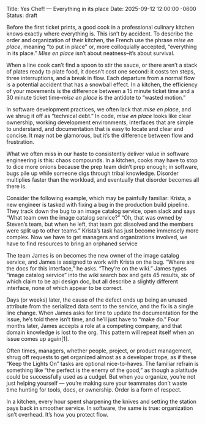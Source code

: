 Title: Yes Chef! — Everything in its place
Date: 2025-09-12 12:00:00 -0600
Status: draft

Before the first ticket prints, a good cook in a professional culinary kitchen knows exactly where everything is. This isn’t by accident. To describe the order and organization of their kitchen, the French use the phrase _mise en place_, meaning “to put in place” or, more colloquially accepted, “everything in its place.” _Mise en place_ isn’t about neatness–it’s about survival.

When a line cook can’t find a spoon to stir the sauce, or there aren’t a stack of plates ready to plate food, it doesn’t cost one second: it costs ten steps, three interruptions, and a break in flow. Each departure from a normal flow is a potential accident that has a snowball effect. In a kitchen, the efficiency of your movements is the difference between a 15 minute ticket time and a 30 minute ticket time–_mise en place_ is the antidote to “wasted motion.”

In software development practices, we often lack that _mise en place_, and we shrug it off as “technical debt.” In code, _mise en place_ looks like clear ownership, working development environments, interfaces that are simple to understand, and documentation that is easy to locate and clear and concise. It may not be glamorous, but it’s the difference between flow and frustration.

What we often miss in our haste to consistently deliver value in software engineering is this: chaos compounds. In a kitchen, cooks may have to stop to dice more onions because the prep team didn’t prep enough; in software, bugs pile up while someone digs through tribal knowledge. Disorder multiplies faster than the workload, and eventually that disorder becomes all there is.

Consider the following example, which may be painfully familiar: Krista, a new engineer is tasked with fixing a bug in the production build pipeline. They track down the bug to an image catalog service, open slack and says “What team own the image catalog service?” “Oh, that was owned by Steven’s team, but when he left, that team got dissolved and the members were split up to other teams.” Krista’s task has just become immensely more complex. Now we have to get managers and organizations involved, we have to find resources to bring an orphaned service 

The team James is on becomes the new owner of the image catalog service, and James is assigned to work with Krista on the bug. “Where are the docs for this interface,” he asks. “They’re on the wiki.” James types “image catalog service” into the wiki search box and gets 45 results, six of which claim to be api design doc, but all describe a slightly different interface, none of which appear to be correct.

Days (or weeks) later, the cause of the defect ends up being an unused attribute from the serialized data sent to the service, and the fix is a single line change. When James asks for time to update the documentation for the issue, he’s told there isn’t time, and he’ll just have to “make do.” Four months later, James accepts a role at a competing company, and that domain knowledge is lost to the org. This pattern will repeat itself when an issue comes up again[1].

Often times, managers, whether people, project, or product management, shrug off requests to get organized almost as a developer trope, as if these “Keep the Lights On” tasks are optional nice-to-haves. The familiar refrain is something like “the perfect is the enemy of the good,” as though a platitude could be successfully used as a cudgel. But when you organize, you’re not just helping yourself — you’re making sure your teammates don’t waste time hunting for tools, docs, or ownership. Order is a form of respect.

In a kitchen, every hour spent sharpening the knives and setting the station pays back in smoother service. In software, the same is true: organization isn’t overhead. It’s how you protect flow.